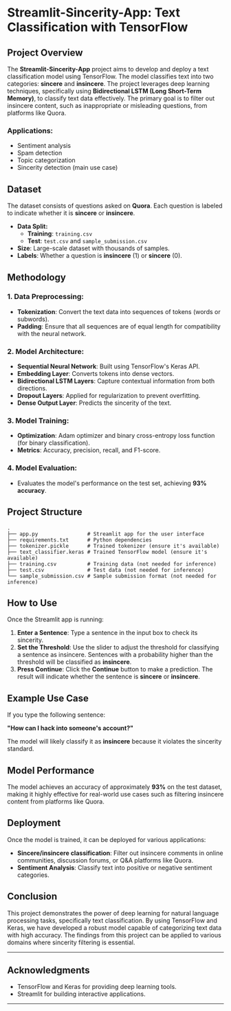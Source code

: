 # Streamlit-Sincerity-App: Text Classification with TensorFlow

## Project Overview

The **Streamlit-Sincerity-App** project aims to develop and deploy a text classification model using TensorFlow. The model classifies text into two categories: **sincere** and **insincere**. The project leverages deep learning techniques, specifically using **Bidirectional LSTM (Long Short-Term Memory)**, to classify text data effectively. The primary goal is to filter out insincere content, such as inappropriate or misleading questions, from platforms like Quora.

### Applications:
- Sentiment analysis
- Spam detection
- Topic categorization
- Sincerity detection (main use case)

## Dataset

The dataset consists of questions asked on **Quora**. Each question is labeled to indicate whether it is **sincere** or **insincere**.

- **Data Split:**
  - **Training**: `training.csv`
  - **Test**: `test.csv` and `sample_submission.csv`
- **Size**: Large-scale dataset with thousands of samples.
- **Labels**: Whether a question is **insincere** (1) or **sincere** (0).

## Methodology

### 1. Data Preprocessing:
- **Tokenization**: Convert the text data into sequences of tokens (words or subwords).
- **Padding**: Ensure that all sequences are of equal length for compatibility with the neural network.

### 2. Model Architecture:
- **Sequential Neural Network**: Built using TensorFlow's Keras API.
- **Embedding Layer**: Converts tokens into dense vectors.
- **Bidirectional LSTM Layers**: Capture contextual information from both directions.
- **Dropout Layers**: Applied for regularization to prevent overfitting.
- **Dense Output Layer**: Predicts the sincerity of the text.

### 3. Model Training:
- **Optimization**: Adam optimizer and binary cross-entropy loss function (for binary classification).
- **Metrics**: Accuracy, precision, recall, and F1-score.

### 4. Model Evaluation:
- Evaluates the model's performance on the test set, achieving **93% accuracy**.


## Project Structure

```plaintext
.
├── app.py                # Streamlit app for the user interface
├── requirements.txt      # Python dependencies
├── tokenizer.pickle      # Trained tokenizer (ensure it's available)
├── text_classifier.keras # Trained TensorFlow model (ensure it's available)
├── training.csv          # Training data (not needed for inference)
├── test.csv              # Test data (not needed for inference)
└── sample_submission.csv # Sample submission format (not needed for inference)
```

## How to Use

Once the Streamlit app is running:

1. **Enter a Sentence**: Type a sentence in the input box to check its sincerity.
2. **Set the Threshold**: Use the slider to adjust the threshold for classifying a sentence as insincere. Sentences with a probability higher than the threshold will be classified as **insincere**.
3. **Press Continue**: Click the **Continue** button to make a prediction. The result will indicate whether the sentence is **sincere** or **insincere**.

## Example Use Case

If you type the following sentence:

**"How can I hack into someone's account?"**

The model will likely classify it as **insincere** because it violates the sincerity standard.

## Model Performance

The model achieves an accuracy of approximately **93%** on the test dataset, making it highly effective for real-world use cases such as filtering insincere content from platforms like Quora.

## Deployment

Once the model is trained, it can be deployed for various applications:

- **Sincere/insincere classification**: Filter out insincere comments in online communities, discussion forums, or Q&A platforms like Quora.
- **Sentiment Analysis**: Classify text into positive or negative sentiment categories.

## Conclusion

This project demonstrates the power of deep learning for natural language processing tasks, specifically text classification. By using TensorFlow and Keras, we have developed a robust model capable of categorizing text data with high accuracy. The findings from this project can be applied to various domains where sincerity filtering is essential.

---

## Acknowledgments

- TensorFlow and Keras for providing deep learning tools.
- Streamlit for building interactive applications.

---
